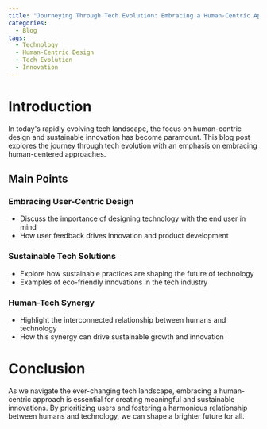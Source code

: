 ```yaml
---
title: "Journeying Through Tech Evolution: Embracing a Human-Centric Approach"
categories:
  - Blog
tags:
  - Technology
  - Human-Centric Design
  - Tech Evolution
  - Innovation
---
```


# Introduction
In today's rapidly evolving tech landscape, the focus on human-centric design and sustainable innovation has become paramount. This blog post explores the journey through tech evolution with an emphasis on embracing human-centered approaches.

## Main Points
### Embracing User-Centric Design
- Discuss the importance of designing technology with the end user in mind
- How user feedback drives innovation and product development

### Sustainable Tech Solutions
- Explore how sustainable practices are shaping the future of technology
- Examples of eco-friendly innovations in the tech industry

### Human-Tech Synergy
- Highlight the interconnected relationship between humans and technology
- How this synergy can drive sustainable growth and innovation

# Conclusion
As we navigate the ever-changing tech landscape, embracing a human-centric approach is essential for creating meaningful and sustainable innovations. By prioritizing users and fostering a harmonious relationship between humans and technology, we can shape a brighter future for all.
